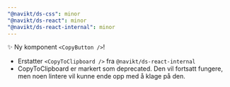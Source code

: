 ```yaml
---
"@navikt/ds-css": minor
"@navikt/ds-react": minor
"@navikt/ds-react-internal": minor
---
```


:sparkles: Ny komponent `<CopyButton />`!

- Erstatter `<CopyToClipboard />` fra `@navikt/ds-react-internal`
- CopyToClipboard er markert som deprecated. Den vil fortsatt fungere, men noen lintere vil kunne ende opp med å klage på den.
